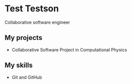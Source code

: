 # Test Testson

Collaborative software engineer

## My projects
* Collaborative Software Project in Computational Physics


## My skills
* Git and GitHub

